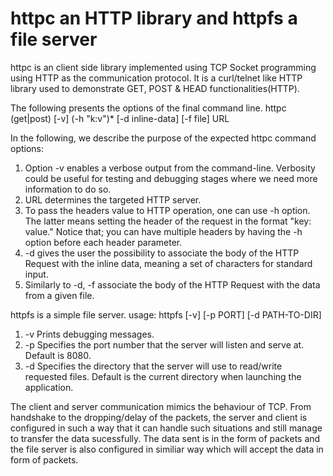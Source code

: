# httpc an HTTP library and httpfs a file server
httpc is an client side library implemented using TCP Socket programming using HTTP as the communication protocol. It is a curl/telnet like HTTP
library used to demonstrate GET, POST & HEAD functionalities(HTTP). 

The following presents the options of the final command line.
httpc (get|post) [-v] (-h "k:v")* [-d inline-data] [-f file] URL

In the following, we describe the purpose of the expected httpc command options:
1. Option -v enables a verbose output from the command-line. Verbosity could be useful for testing and debugging stages where we need more information to do so.
2. URL determines the targeted HTTP server. 
3. To pass the headers value to HTTP operation, one can use -h option. The latter means setting the header of the request in the format "key: value." Notice that; you can have multiple headers by having the -h option before each header parameter.
4. -d gives the user the possibility to associate the body of the HTTP Request with the inline data, meaning a set of characters for standard input.
5. Similarly to -d, -f associate the body of the HTTP Request with the data from a given file.

httpfs is a simple file server.
usage: httpfs [-v] [-p PORT] [-d PATH-TO-DIR]
1. -v Prints debugging messages.
2. -p Specifies the port number that the server will listen and serve at.
Default is 8080.
3. -d Specifies the directory that the server will use to read/write requested files. Default is the current directory when launching the application.

The client and server communication mimics the behaviour of TCP. From handshake to the dropping/delay of the packets, the server and client is 
configured in such a way that it can handle such situations and still manage to transfer the data sucessfully.
The data sent is in the form of packets and the file server is also configured in similiar way which will accept the data in form of packets.
